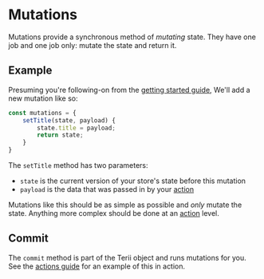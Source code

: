 # Mutations

Mutations provide a synchronous method of *mutating* state. They have one job and one job only: mutate the state and return it.

## Example

Presuming you're following-on from the [getting started guide](/#getting-started), We'll add a new mutation like so:

```javascript
const mutations = {
    setTitle(state, payload) {
        state.title = payload;
        return state;
    }
}
```



The `setTitle` method has two parameters:

- `state` is the current version of your store's state before this mutation
- `payload` is the data that was passed in by your [action](/guide/actions.html)

Mutations like this should be as simple as possible and *only* mutate the state. Anything more complex should be done at an [action](/guide/actions.html) level.



## Commit 

The `commit` method is part of the Terii object and runs mutations for you. See the [actions guide](/guide/actions.html#example) for an example of this in action.
